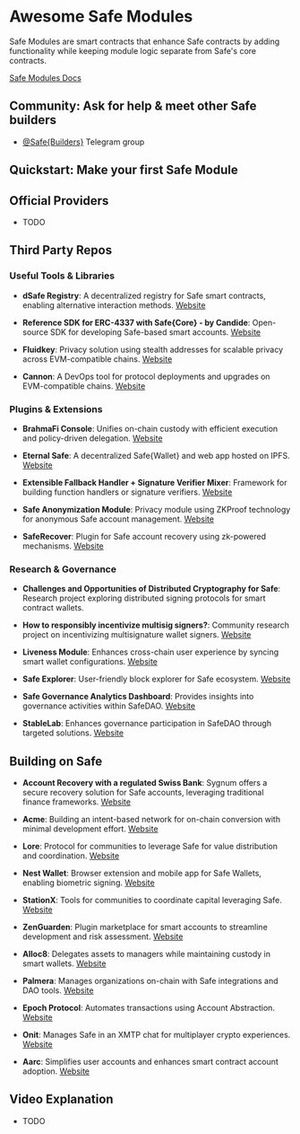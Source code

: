 # Awesome Safe Modules

Safe Modules are smart contracts that enhance Safe contracts by adding functionality while keeping module logic separate from Safe's core contracts.

[Safe Modules Docs](https://docs.safe.global/safe-core/safe-modules)

## Community: Ask for help & meet other Safe builders

- [@Safe{Builders}](https://t.me/SafeBuilders) Telegram group

## Quickstart: Make your first Safe Module

## Official Providers

- TODO

## Third Party Repos

### Useful Tools & Libraries

- **dSafe Registry**: A decentralized registry for Safe smart contracts, enabling alternative interaction methods. [Website](https://twitter.com/daoism_systems)

- **Reference SDK for ERC-4337 with Safe{Core} - by Candide**: Open-source SDK for developing Safe-based smart accounts. [Website](https://www.candide.dev/)

- **Fluidkey**: Privacy solution using stealth addresses for scalable privacy across EVM-compatible chains. [Website](https://fluidkey.com)

- **Cannon**: A DevOps tool for protocol deployments and upgrades on EVM-compatible chains. [Website](https://usecannon.com)

### Plugins & Extensions

- **BrahmaFi Console**: Unifies on-chain custody with efficient execution and policy-driven delegation. [Website](https://www.brahma.fi/)

- **Eternal Safe**: A decentralized Safe{Wallet} and web app hosted on IPFS. [Website](https://github.com/eternalsafe/wallet)

- **Extensible Fallback Handler + Signature Verifier Mixer**: Framework for building function handlers or signature verifiers. [Website](https://github.com/rndlabs/safe-contracts)

- **Safe Anonymization Module**: Privacy module using ZKProof technology for anonymous Safe account management. [Website](https://oxor.io/)

- **SafeRecover**: Plugin for Safe account recovery using zk-powered mechanisms. [Website](https://github.com/porco-rosso-j/safe-recovery-noir)

### Research & Governance

- **Challenges and Opportunities of Distributed Cryptography for Safe**: Research project exploring distributed signing protocols for smart contract wallets.

- **How to responsibly incentivize multisig signers?**: Community research project on incentivizing multisignature wallet signers. [Website](https://github.com/bartosjiri/multisig-signer-incentives)

- **Liveness Module**: Enhances cross-chain user experience by syncing smart wallet configurations. [Website](https://github.com/defi-wonderland/safe-liveness)

- **Safe Explorer**: User-friendly block explorer for Safe ecosystem. [Website](https://safescanner.xyz)

- **Safe Governance Analytics Dashboard**: Provides insights into governance activities within SafeDAO. [Website](https://safedao.curiahub.xyz/)

- **StableLab**: Enhances governance participation in SafeDAO through targeted solutions. [Website](https://www.stablelab.xyz/)

## Building on Safe

- **Account Recovery with a regulated Swiss Bank**: Sygnum offers a secure recovery solution for Safe accounts, leveraging traditional finance frameworks. [Website](https://www.sygnum.com/)

- **Acme**: Building an intent-based network for on-chain conversion with minimal development effort. [Website](https://www.acme.am)

- **Lore**: Protocol for communities to leverage Safe for value distribution and coordination. [Website](https://lore.xyz)

- **Nest Wallet**: Browser extension and mobile app for Safe Wallets, enabling biometric signing. [Website](https://nestwallet.xyz/)

- **StationX**: Tools for communities to coordinate capital leveraging Safe. [Website](http://app.stationx.network)

- **ZenGuarden**: Plugin marketplace for smart accounts to streamline development and risk assessment. [Website](https://zenguard.xyz)
- **Alloc8**: Delegates assets to managers while maintaining custody in smart wallets. [Website](https://www.alloc8.xyz)

- **Palmera**: Manages organizations on-chain with Safe integrations and DAO tools. [Website](https://www.palmeradao.xyz/)

- **Epoch Protocol**: Automates transactions using Account Abstraction. [Website](https://www.epochprotocol.xyz/)

- **Onit**: Manages Safe in an XMTP chat for multiplayer crypto experiences. [Website](https://www.onit.fun/)

- **Aarc**: Simplifies user accounts and enhances smart contract account adoption. [Website](https://aarc.xyz/)

## Video Explanation

- TODO
